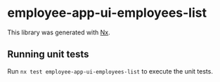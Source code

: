 # employee-app-ui-employees-list

This library was generated with [Nx](https://nx.dev).

## Running unit tests

Run `nx test employee-app-ui-employees-list` to execute the unit tests.
